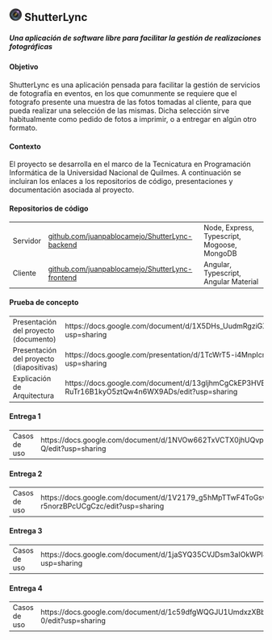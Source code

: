 <h2>
<img src="https://github.com/juanpablocamejo/ShutterLync-frontend/blob/develop/src/assets/icons/icon-96x96.png?raw=true" width="25px"> 
  ShutterLync</h2>
<h5>Una aplicación de software libre para facilitar la gestión de realizaciones fotográficas</h5>
<h4>Objetivo</h4>
<p>ShutterLync es una aplicación pensada para facilitar la gestión de servicios de fotografía en eventos, 
en los que comunmente se requiere que el fotografo presente una muestra de las fotos tomadas al cliente, para que pueda realizar una selección de las mismas. Dicha selección sirve habitualmente como pedido de fotos a imprimir, o a entregar en algún otro formato.</p>
<h4>Contexto</h4>
<p>El proyecto se desarrolla en el marco de la Tecnicatura en Programación Informática de la Universidad Nacional de Quilmes. A continuación se incluiran los enlaces a los repositorios de código, presentaciones y documentación asociada al proyecto.</p>
<h4>Repositorios de código</h4>
<table><tr>
  <td>Servidor</td>
<td><a href="https://github.com/juanpablocamejo/ShutterLync-backend">github.com/juanpablocamejo/ShutterLync-backend</a></td>
  <td>Node, Express, Typescript, Mogoose, MongoDB</td>
  </tr>
  <tr>
    <td>Cliente</td>
<td><a href="https://github.com/juanpablocamejo/ShutterLync-frontend">github.com/juanpablocamejo/ShutterLync-frontend</a></td>
    <td>Angular, Typescript, Angular Material</td>
  </tr></table>
<h4>Prueba de concepto</h4>
<table>
 <tr>
  <td>Presentación del proyecto (documento)</td>
  <td>https://docs.google.com/document/d/1X5DHs_UudmRgziGXFLVms5_L34uMAYssMfS4Ll3Z9O8/edit?usp=sharing</td>
 </tr>
 <tr>
  <td>Presentación del proyecto (diapositivas)</td>
  <td>https://docs.google.com/presentation/d/1TcWrT5-i4MnpIcmHnE1z_X1frCRRfCyEjb5vlcDHuNQ/edit?usp=sharing</td>
 </tr>
 <tr>
  <td>Explicación de Arquitectura</td>
  <td>https://docs.google.com/document/d/13gljhmCgCkEP3HVEE-RuTr16B1kyO5ztQw4n6WX9ADs/edit?usp=sharing</td>
 </tr>
</table>
<h4>Entrega 1</h4>
<table>
 <tr>
    <td>Casos de uso</td>
    <td>https://docs.google.com/document/d/1NVOw662TxVCTX0jhUQvpLRzCkbD1MtIqoltcgf2Nk-Q/edit?usp=sharing</td>
  </tr>
</table>
<h4>Entrega 2</h4>
<table>
 <tr>
    <td>Casos de uso</td>
    <td>https://docs.google.com/document/d/1V2179_g5hMpTTwF4ToGswQJEl_3-r5norzBPcUCgCzc/edit?usp=sharing</td>
  </tr>
</table>
<h4>Entrega 3</h4>
<table>
 <tr>
    <td>Casos de uso</td>
    <td>https://docs.google.com/document/d/1jaSYQ35CVJDsm3aIOkWPl4yq08Won_JvBVYHw3RMd5I/edit?usp=sharing</td>
  </tr>
</table>
<h4>Entrega 4</h4>
<table>
 <tr>
    <td>Casos de uso</td>
    <td>https://docs.google.com/document/d/1c59dfgWQGJU1UmdxzXBb2wEPbpBxuIMJHpRNzP626-0/edit?usp=sharing</td>
  </tr>
</table>
